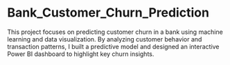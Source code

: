 # Bank_Customer_Churn_Prediction
This project focuses on predicting customer churn in a bank using machine learning and data visualization. By analyzing customer behavior and transaction patterns, I built a predictive model and designed an interactive Power BI dashboard to highlight key churn insights.
